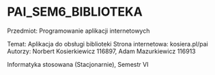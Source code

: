 # PAI_SEM6_BIBLIOTEKA
Przedmiot:
Programowanie aplikacji internetowych

Temat: Aplikacja do obsługi biblioteki
Strona internetowa: kosiera.pl/pai
Autorzy: 
Norbert Kosierkiewicz 116897, 
Adam Mazurkiewicz 116913

Informatyka stosowana (Stacjonarnie),
Semestr VI
